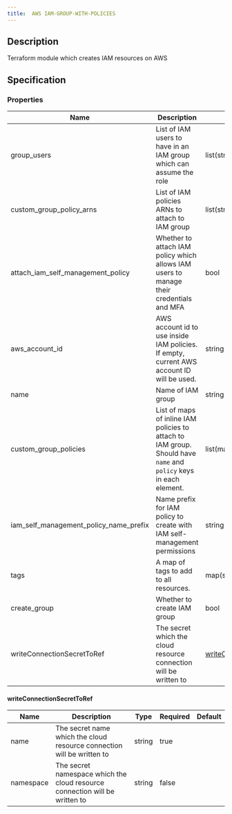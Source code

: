 ```yaml
---
title:  AWS IAM-GROUP-WITH-POLICIES
---
```


## Description

Terraform module which creates IAM resources on AWS

## Specification


### Properties

 Name | Description | Type | Required | Default 
 ------------ | ------------- | ------------- | ------------- | ------------- 
 group_users | List of IAM users to have in an IAM group which can assume the role | list(string) | false |  
 custom_group_policy_arns | List of IAM policies ARNs to attach to IAM group | list(string) | false |  
 attach_iam_self_management_policy | Whether to attach IAM policy which allows IAM users to manage their credentials and MFA | bool | false |  
 aws_account_id | AWS account id to use inside IAM policies. If empty, current AWS account ID will be used. | string | false |  
 name | Name of IAM group | string | false |  
 custom_group_policies | List of maps of inline IAM policies to attach to IAM group. Should have `name` and `policy` keys in each element. | list(map(string)) | false |  
 iam_self_management_policy_name_prefix | Name prefix for IAM policy to create with IAM self-management permissions | string | false |  
 tags | A map of tags to add to all resources. | map(string) | false |  
 create_group | Whether to create IAM group | bool | false |  
 writeConnectionSecretToRef | The secret which the cloud resource connection will be written to | [writeConnectionSecretToRef](#writeConnectionSecretToRef) | false |  


#### writeConnectionSecretToRef

 Name | Description | Type | Required | Default 
 ------------ | ------------- | ------------- | ------------- | ------------- 
 name | The secret name which the cloud resource connection will be written to | string | true |  
 namespace | The secret namespace which the cloud resource connection will be written to | string | false |  
